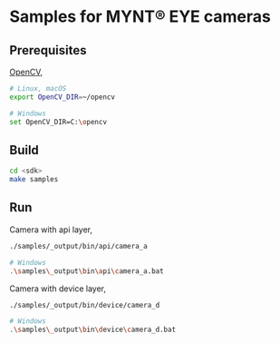# Samples for MYNT® EYE cameras

## Prerequisites

[OpenCV](https://opencv.org/),

```bash
# Linux, macOS
export OpenCV_DIR=~/opencv

# Windows
set OpenCV_DIR=C:\opencv
```

## Build

```bash
cd <sdk>
make samples
```

## Run

Camera with api layer,

```bash
./samples/_output/bin/api/camera_a

# Windows
.\samples\_output\bin\api\camera_a.bat
```

Camera with device layer,

```bash
./samples/_output/bin/device/camera_d

# Windows
.\samples\_output\bin\device\camera_d.bat
```
